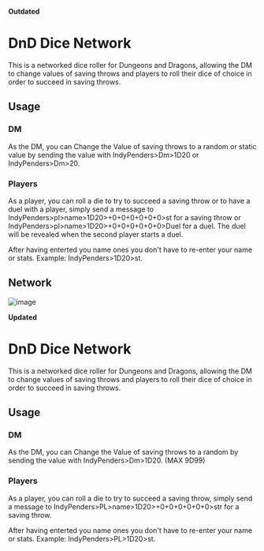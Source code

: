 **Outdated**
# DnD Dice Network

This is a networked dice roller for Dungeons and Dragons, allowing the DM to change values of saving throws and players to roll their dice of choice in order to succeed in saving throws.

## Usage
### DM
As the DM, you can Change the Value of saving throws to a random or static value by sending the value with IndyPenders>Dm>1D20 or IndyPenders>Dm>20.

### Players
As a player, you can roll a die to try to succeed a saving throw or to have a duel with a player, simply send a message to IndyPenders>pl>name>1D20>+0+0+0+0+0+0>st for a saving throw or  IndyPenders>pl>name>1D20>+0+0+0+0+0+0>Duel for a duel. The duel will be revealed when the second player starts a duel.

After having enterted you name ones you don't have to re-enter your name or stats. Example: IndyPenders>1D20>st.

## Network

![image](https://user-images.githubusercontent.com/63802254/234368552-760b9a76-1d59-4c20-a0e1-8da600bfe65a.png)

**Updated**
# DnD Dice Network

This is a networked dice roller for Dungeons and Dragons, allowing the DM to change values of saving throws and players to roll their dice of choice in order to succeed in saving throws.

## Usage
### DM
As the DM, you can Change the Value of saving throws to a random by sending the value with IndyPenders>Dm>1D20. (MAX 9D99)

### Players
As a player, you can roll a die to try to succeed a saving throw, simply send a message to IndyPenders>PL>name>1D20>+0+0+0+0+0+0>str for a saving throw.

After having enterted you name ones you don't have to re-enter your name or stats. Example: IndyPenders>PL>1D20>st.


